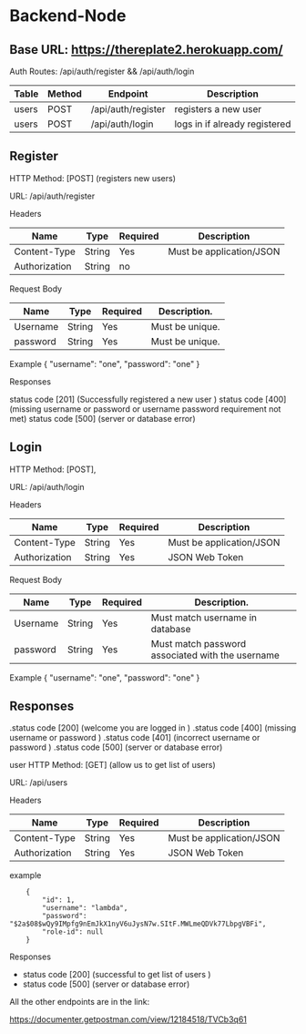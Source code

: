 # Backend-Node

Base URL: https://thereplate2.herokuapp.com/
------------------------------------------------------------------
Auth Routes: /api/auth/register && /api/auth/login

|Table|	Method|	Endpoint	        |Description                 |
|-----|-------|-------------------|------------------------------|
|users|	POST	|/api/auth/register	|registers a new user        |
|users|	POST	|/api/auth/login	| logs in if already registered  |

Register
-------------------------------------------------------------------
HTTP Method: [POST] (registers new users)

URL: /api/auth/register 

Headers

|Name	         |Type	   |Required	 |Description             |
|--------------|---------|-----------|----------------------------|
|Content-Type	 |String	 |Yes	       |Must be application/JSON    |
|Authorization |String	 |no	       |                            |

Request Body

|Name	    |Type	  |Required	|Description.      |
|---------|-------|---------|------------------|
|Username	|String	|Yes	    | Must be unique.  |
|password	|String	|Yes	    | Must be unique.  |

Example
    {
        "username": "one",
        "password": "one"
    }
    
Responses

status code [201] (Successfully registered a new user )
status code [400] (missing username or password or username password requirement not met)
status code [500] (server or database error)

Login
-----------------------------------------------------------------------------------------
HTTP Method: [POST],

URL: /api/auth/login

Headers

|Name	         |Type	   |Required	 |Description                 |
|--------------|---------|-----------|----------------------------|
|Content-Type	 |String	 |Yes	       |Must be application/JSON    |
|Authorization |String	 |Yes	       |JSON Web Token              |


Request Body

|Name	    |Type	  |Required	|Description.                                      |
|---------|-------|---------|--------------------------------------------------|
|Username	|String	|Yes	    | Must match username in database                  |
|password	|String	|Yes	    | Must match password associated with the username |

Example
    {
        "username": "one",
        "password": "one"
    }

Responses
---------------------------------------------------------------------
.status code [200] (welcome you are logged in )
.status code [400] (missing username or password )
.status code [401] (incorrect username or password )
.status code [500] (server or database error)

user
HTTP Method: [GET] (allow us to get list of users)

URL: /api/users

Headers

|Name	         |Type	   |Required	 |Description                 |
|--------------|---------|-----------|----------------------------|
|Content-Type	 |String	 |Yes	       |Must be application/JSON    |
|Authorization |String	 |Yes	       |JSON Web Token              |

example
```
    {
        "id": 1,
        "username": "lambda",
        "password": "$2a$08$wQy9IMpfg9nEmJkX1nyV6uJysN7w.SItF.MWLmeQDVk77LbpgVBFi",
        "role-id": null
    }

```
Responses
- status code [200] (successful to get  list of users )
- status code [500] (server or database error)

All the other endpoints are in the link:

https://documenter.getpostman.com/view/12184518/TVCb3q61
